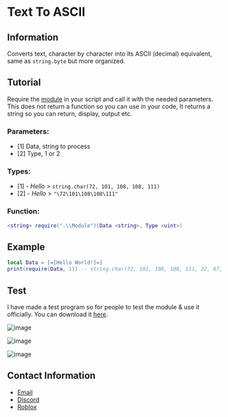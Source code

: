 # Text To ASCII
## Information
Converts text, character by character into its ASCII (decimal) equivalent, same as `string.byte` but more organized.
## Tutorial
Require the [module](https://github.com/Exunys/Text-To-ASCII/blob/main/Module.lua) in your script and call it with the needed parameters. This does not return a function so you can use in your code, It returns a string so you can return, display, output etc.
### Parameters:
- [1] Data, string to process <string>
- [2] Type, 1 or 2 <uint>

### Types:
- [1] - *Hello* > `string.char(72, 101, 108, 108, 111)`
- [2] - *Hello* > `"\72\101\108\108\111"`
  
### Function:
```lua
<string> require(".\\Module")(Data <string>, Type <uint>)
```
## Example
```lua
local Data = [=[Hello World!]=]
print(require(Data, 1)) -- string.char(72, 101, 108, 108, 111, 32, 87, 111, 114, 108, 100, 33)
```
## Test
I have made a test program so for people to test the module & use it officially. You can download it [here](https://github.com/Exunys/Text-To-ASCII/releases/download/txttoascii/Text.To.ASCII.Converter.rar).
  
![image](https://user-images.githubusercontent.com/76539058/165770381-18a44a29-165f-4276-aee7-6702968ccc70.png)

![image](https://user-images.githubusercontent.com/76539058/165770485-e982800e-08cc-4d0b-b4cc-fee0862fa70e.png)
  
![image](https://user-images.githubusercontent.com/76539058/165770631-cf8b6a84-b4f1-459b-8f44-52d2dc2f05ec.png)

## Contact Information
- [Email](mailto:exunys@gmail.com)
- [Discord](https://discord.com/users/611111398818316309)
- [Roblox](https://www.roblox.com/users/330279990/profile)
